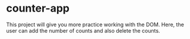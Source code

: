 # counter-app
This project will give you more practice working with the DOM. Here, the user can add the number of counts and also delete the counts.
